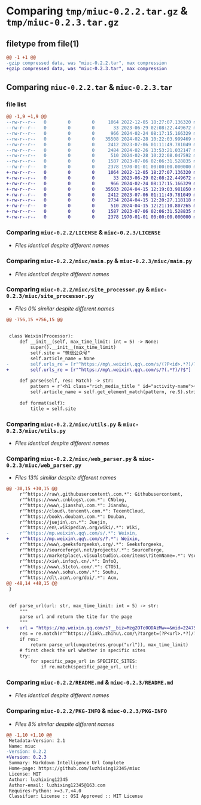 # Comparing `tmp/miuc-0.2.2.tar.gz` & `tmp/miuc-0.2.3.tar.gz`

## filetype from file(1)

```diff
@@ -1 +1 @@
-gzip compressed data, was "miuc-0.2.2.tar", max compression
+gzip compressed data, was "miuc-0.2.3.tar", max compression
```

## Comparing `miuc-0.2.2.tar` & `miuc-0.2.3.tar`

### file list

```diff
@@ -1,9 +1,9 @@
--rw-r--r--   0        0        0     1064 2022-12-05 18:27:07.136320 miuc-0.2.2/LICENSE
--rw-r--r--   0        0        0       33 2023-06-29 02:08:22.449672 miuc-0.2.2/miuc/__init__.py
--rw-r--r--   0        0        0      966 2024-02-24 08:17:15.166329 miuc-0.2.2/miuc/main.py
--rw-r--r--   0        0        0    35508 2024-02-28 10:22:03.999469 miuc-0.2.2/miuc/site_processor.py
--rw-r--r--   0        0        0     2412 2023-07-06 01:11:49.781049 miuc-0.2.2/miuc/utils.py
--rw-r--r--   0        0        0     2484 2024-02-26 13:53:21.032147 miuc-0.2.2/miuc/web_parser.py
--rw-r--r--   0        0        0      510 2024-02-28 10:22:08.047592 miuc-0.2.2/pyproject.toml
--rw-r--r--   0        0        0     1587 2023-07-06 02:06:31.528835 miuc-0.2.2/README.md
--rw-r--r--   0        0        0     2378 1970-01-01 00:00:00.000000 miuc-0.2.2/PKG-INFO
+-rw-r--r--   0        0        0     1064 2022-12-05 18:27:07.136320 miuc-0.2.3/LICENSE
+-rw-r--r--   0        0        0       33 2023-06-29 02:08:22.449672 miuc-0.2.3/miuc/__init__.py
+-rw-r--r--   0        0        0      966 2024-02-24 08:17:15.166329 miuc-0.2.3/miuc/main.py
+-rw-r--r--   0        0        0    35503 2024-04-15 12:19:03.981850 miuc-0.2.3/miuc/site_processor.py
+-rw-r--r--   0        0        0     2412 2023-07-06 01:11:49.781049 miuc-0.2.3/miuc/utils.py
+-rw-r--r--   0        0        0     2734 2024-04-15 12:20:27.118118 miuc-0.2.3/miuc/web_parser.py
+-rw-r--r--   0        0        0      510 2024-04-15 12:21:10.807265 miuc-0.2.3/pyproject.toml
+-rw-r--r--   0        0        0     1587 2023-07-06 02:06:31.528835 miuc-0.2.3/README.md
+-rw-r--r--   0        0        0     2378 1970-01-01 00:00:00.000000 miuc-0.2.3/PKG-INFO
```

### Comparing `miuc-0.2.2/LICENSE` & `miuc-0.2.3/LICENSE`

 * *Files identical despite different names*

### Comparing `miuc-0.2.2/miuc/main.py` & `miuc-0.2.3/miuc/main.py`

 * *Files identical despite different names*

### Comparing `miuc-0.2.2/miuc/site_processor.py` & `miuc-0.2.3/miuc/site_processor.py`

 * *Files 0% similar despite different names*

```diff
@@ -756,15 +756,15 @@
 
 
 class Weixin(Processor):
     def __init__(self, max_time_limit: int = 5) -> None:
         super().__init__(max_time_limit)
         self.site = "微信公众号"
         self.article_name = None
-        self.urls_re = [r"^https://mp\.weixin\.qq\.com/s/(?P<id>.*?)/?$"]
+        self.urls_re = [r"^https://mp\.weixin\.qq\.com/s/?(.*?)/?$"]
 
     def parse(self, res: Match) -> str:
         pattern = r'<h1 class="rich_media_title " id="activity-name">(.*?)</h1>'
         self.article_name = self.get_element_match(pattern, re.S).strip()
 
     def format(self):
         title = self.site
```

### Comparing `miuc-0.2.2/miuc/utils.py` & `miuc-0.2.3/miuc/utils.py`

 * *Files identical despite different names*

### Comparing `miuc-0.2.2/miuc/web_parser.py` & `miuc-0.2.3/miuc/web_parser.py`

 * *Files 13% similar despite different names*

```diff
@@ -30,15 +30,15 @@
     r"^https://raw\.githubusercontent\.com.*": Githubusercontent,
     r"^https://www\.cnblogs\.com.*": CNblog,
     r"^https://www\.jianshu\.com.*": Jianshu,
     r"^https://cloud\.tencent\.com.*": TecentCloud,
     r"^https://book\.douban\.com.*": Douban,
     r"^https://juejin\.cn.*": Juejin,
     r"^https://en\.wikipedia\.org/wiki/.*": Wiki,
-    r"^https://mp.weixin\.qq\.com/s/.*": Weixin,
+    r"^https://mp.weixin\.qq\.com/s/?.*": Weixin,
     r"^https://www\.geeksforgeeks\.org/.*": Geeksforgeeks,
     r"^https://sourceforge\.net/projects/.*": SourceForge,
     r"^https://marketplace\.visualstudio\.com/items\?itemName=.*": VscodeExtension,
     r"^https://xie\.infoq\.cn/.*": InfoQ,
     r"^https://www\.51cto\.com/.*": CTO51,
     r"^https://www\.sohu\.com/.*": Souhu,
     r"^https://dl\.acm\.org/doi/.*": Acm,
@@ -48,14 +48,15 @@
 }
 
 
 def parse_url(url: str, max_time_limit: int = 5) -> str:
     """
     parse url and return the tite for the page
     """
+    url = "https://mp.weixin.qq.com/s?__biz=Mzg2OTc0ODAzMw==&mid=2247506713&idx=1&sn=38ca5f3af28d741b46e0197a5decd0a2&chksm=ce9ac737f9ed4e21f8a39efd85be7390863ab13faa9bafc1f031f1adef8b0c2b561f04302b20&scene=178&cur_album_id=2519398872503353344#rd"
     res = re.match(r"^https://link\.zhihu\.com/\?target=(?P<url>.*?)/?$", url)
     if res:
         return parse_url(unquote(res.group("url")), max_time_limit)
     # first check the url whether in specific sites
     try:
         for specific_page_url in SPECIFIC_SITES:
             if re.match(specific_page_url, url):
```

### Comparing `miuc-0.2.2/README.md` & `miuc-0.2.3/README.md`

 * *Files identical despite different names*

### Comparing `miuc-0.2.2/PKG-INFO` & `miuc-0.2.3/PKG-INFO`

 * *Files 8% similar despite different names*

```diff
@@ -1,10 +1,10 @@
 Metadata-Version: 2.1
 Name: miuc
-Version: 0.2.2
+Version: 0.2.3
 Summary: Markdown Intelligence Url Complete
 Home-page: https://github.com/luzhixing12345/miuc
 License: MIT
 Author: luzhixing12345
 Author-email: luzhixing12345@163.com
 Requires-Python: >=3.7,<4.0
 Classifier: License :: OSI Approved :: MIT License
```

